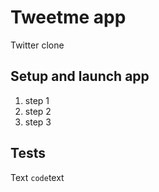 #  Tweetme app
Twitter clone
## Setup and launch app
1. step 1
2. step 2
3. step 3

## Tests
Text ```code```text
